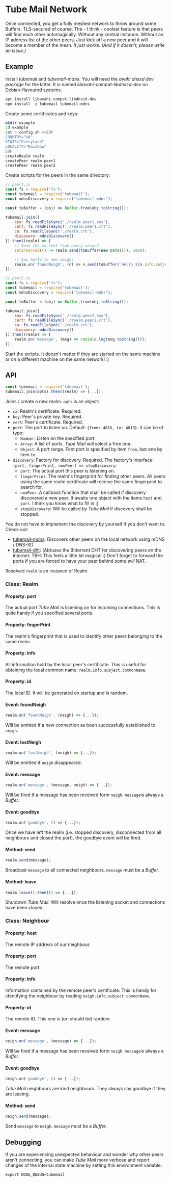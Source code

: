 # Tube Mail Network

Once connected, you get a fully meshed network to throw around some Buffers. TLS-secured of course. The - I think - coolest feature is that peers will find each other automagically. Without any central instance. Without an IP address list of the other peers. Just kick off a new peer and it will become a member of the mesh. *It just works. (And if it doesn't, please write an Issue.)*


## Example

Install *tubemail* and *tubemail-mdns*. You will need the *avahi dnssd dev package* for the latter. It is named *libavahi-compat-libdnssd-dev* on Debian-flavoured systems.

```sh
apt install libavahi-compat-libdnssd-dev
npm install -g tubemail tubemail-mdns
```

Create some certificates and keys:

```sh
mkdir example
cd example
cat > config.sh <<EOF
COUNTRY="VA"
STATE="Fairyland"
LOCALITY="Rainbow"
EOF
createRealm realm
createPeer realm peer1
createPeer realm peer2
```

Create scripts for the peers in the same directory:

```js
// peer1.js
const fs = require('fs');
const tubemail = require('tubemail');
const mdnsDiscovery = require('tubemail-mdns');

const toBuffer = (obj) => Buffer.from(obj.toString());

tubemail.join({
	key: fs.readFileSync('./realm.peer1.key'),
	cert: fs.readFileSync('./realm.peer1.crt'),
	ca: fs.readFileSync('./realm.crt'),
	discovery: mdnsDiscovery()
}).then((realm) => {
	// Send the current time every second
	setInterval(() => realm.send(toBuffer(new Date())), 1000);

	// Say hello to new neighs
	realm.on('foundNeigh', (n) => n.send(toBuffer(`Hello ${n.info.subject.commonName}!`)));
});
```

```js
// peer2.js
const fs = require('fs');
const tubemail = require('tubemail');
const mdnsDiscovery = require('tubemail-mdns');

const toBuffer = (obj) => Buffer.from(obj.toString());

tubemail.join({
	key: fs.readFileSync('./realm.peer2.key'),
	cert: fs.readFileSync('./realm.peer2.crt'),
	ca: fs.readFileSync('./realm.crt'),
	discovery: mdnsDiscovery()
}).then((realm) => {
	realm.on('message', (msg) => console.log(msg.toString()));
});
```

Start the scripts. It doesn't matter if they are started on the same machine or on a different machine on the same network! :)


## API

```js
const tubemail = require('tubemail');
tubemail.join(opts).then((realm) => {...});
```

Joins / create a new realm. ```opts``` is an object:
 * ```ca```: Realm's certificate. Required.
 * ```key```: Peer's private key. Required.
 * ```cert```: Peer's certificate. Required.
 * ```port```: The port to listen on. Default: ```{from: 4816, to: 4819}```. It can be of type:
   * ```Number```: Listen on the specified port.
   * ```Array```: A list of ports. *Tube Mail* will select a free one.
   * ```Object```: A port range. First port is specified by item ```from```, last one by item ```to```.
 * ```discovery```: Factory for discovery. Required. The factory's interface: ```(port, fingerPrint, newPeer) => stopDiscovery```:
   * ```port```: The actual port this peer is listening on.
   * ```fingerPrint```: The realm's fingerprint for finding other peers. All peers using the same realm certificate will receive the same fingerprint to search for.
   * ```newPeer```: A callback function that shall be called if discovery discovered a new peer. It awaits one object with the items ```host``` and ```port```. I think you know what to fill in ;)
   * ```stopDiscovery```: Will be called by *Tube Mail* if discovery shall be stopped.

You do not have to implement the discovery by yourself if you don't want to. Check out:
 * [tubemail-mdns](https://github.com/jue89/node-tubemail-mdns): Discovers other peers on the local network using mDNS / DNS-SD.
 * [tubemail-dht](https://github.com/jue89/node-tubemail-dht): (Ab)uses the Bittorrent DHT for discovering peers on the internet. TBH: This feels a little bit magical :) Don't forget to forward the ports if you are forced to have your peer behind some *evil* NAT.

Resolved ```realm``` is an instance of Realm.

### Class: Realm

#### Property: port

The actual port *Tube Mail* is listening on for incoming connections. This is quite handy if you specified several ports.

#### Property: fingerPrint

The realm's fingerprint that is used to identify other peers belonging to the same realm.

#### Property: info

All information hold by the local peer's certificate. This is useful for obtaining the local common name: ```realm.info.subject.commonName```.

#### Property: id

The local ID. It will be generated on startup and is random.

#### Event: foundNeigh

```js
realm.on('foundNeigh', (neigh) => {...});
```

Will be emitted if a new connection as been successfully established to ```neigh```.

#### Event: lostNeigh

```js
realm.on('lostNeigh', (neigh) => {...});
```

Will be emitted if ```neigh``` disappeared.

#### Event: message

```js
realm.on('message', (message, neigh) => {...});
```

Will be fired if a message has been received form ```neigh```. ```message```is always a *Buffer*.

#### Event: goodbye

```js
realm.on('goodbye', () => {...});
```

Once we have left the realm (i.e. stopped discovery, disconnected from all neighbours and closed the port), the goodbye event will be fired.


#### Method: send

```js
realm.send(message);
```

Broadcast ```message``` to all connected neighbours. ```message``` must be a *Buffer*.

#### Method: leave

```js
realm.leave().then(() => {...});
```

Shutdown *Tube Mail*. Will resolve once the listening socket and connections have been closed.

### Class: Neighbour

#### Property: host

The remote IP address of our neighbour.

#### Property: port

The remote port.

#### Property: info

Information contained by the remote peer's certificate. This is handy for identifying the neighbour by reading ```neigh.info.subject.commonName```.

#### Property: id

The remote ID. This one is (or: should be) random.

#### Event: message

```js
neigh.on('message', (message) => {...});
```

Will be fired if a message has been received form ```neigh```. ```message```is always a *Buffer*.

#### Event: goodbye

```js
neigh.on('goodbye', () => {...});
```

*Tube Mail* neighbours are kind neighbours. They always say goodbye if they are leaving.

#### Method: send

```js
neigh.send(message);
```

Send ```message``` to ```neigh```. ```message``` must be a *Buffer*.

## Debugging

If you are experiencing unexpected behaviour and wonder why other peers aren't connecting, you can make *Tube Mail* more verbose and report changes of the internal state machine by setting this environment variable:

```export NODE_DEBUG=tubemail```
